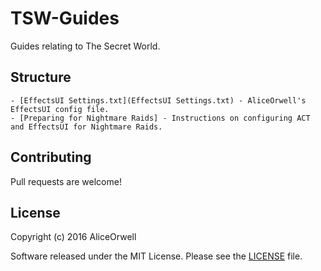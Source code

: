 TSW-Guides
===========
Guides relating to The Secret World. 

Structure
------------
	- [EffectsUI Settings.txt](EffectsUI Settings.txt) - AliceOrwell's EffectsUI config file.
	- [Preparing for Nightmare Raids] - Instructions on configuring ACT and EffectsUI for Nightmare Raids.

Contributing
------------
Pull requests are welcome!

License
-------
Copyright (c) 2016 AliceOrwell

Software released under the MIT License. Please see the [LICENSE](LICENSE) file.
